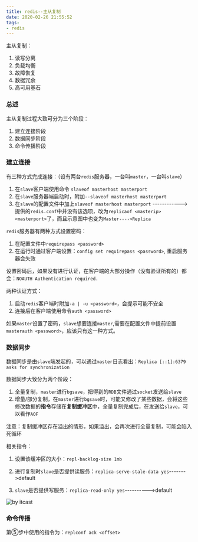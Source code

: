 ```yaml
---
title: redis--主从复制
date: 2020-02-26 21:55:52
tags: 
- redis
---
```


主从复制：

1. 读写分离
2. 负载均衡
3. 故障恢复
4. 数据冗余
5. 高可用基石

<!--more-->

### 总述

主从复制过程大致可分为三个阶段：

1. 建立连接阶段
2. 数据同步阶段
3. 命令传播阶段

### 建立连接

有三种方式完成连接：（设有两台`redis`服务器，一台叫`master`，一台叫`slave`）

1. 在`slave`客户端使用命令 `slaveof masterhost masterport`
2. 在`slave`服务器端启动时，附加`--slaveof masterhost masterport`
3. 在`slave`的配置文件中加上`slaveof masterhost masterport`   ------------> 提供的`redis.conf`中并没有该选项，改为`replicaof <masterip> <masterport>`了，而且示意图中也变为`Master---->Replica`

`redis`服务器有两种方式设置密码：

1. 在配置文件中`requirepass <password>`
2. 在运行时通过客户端设置：`config set requirepass <password>`, 重启服务器会失效

设置密码后，如果没有进行认证，在客户端的大部分操作（没有验证所有的）都会：`NOAUTH Authentication required.`

两种认证方式：

1. 启动`redis`客户端时附加`-a | -u <password>`，会提示可能不安全
2. 连接后在客户端使用命令`auth <password>`

如果`master`设置了密码，`slave`想要连接`master`,需要在配置文件中提前设置`masterauth <password>`，应该只有这一种方式。

### 数据同步

数据同步是由`slave`端发起的，可以通过`master`日志看出：`Replica [::1]:6379 asks for synchronization`

数据同步大致分为两个阶段：

1. 全量复制，`master`进行`bgsave`，把得到的`RDB`文件通过`socket`发送给`slave`
2. 增量/部分复制，在`master`进行`bgsave`时，可能又修改了某些数据，会将这些修改数据的**指令**存储在**复制缓冲区**中，全量复制完成后，在发送给`slave`，可以看作`AOF`

​	注意：复制缓冲区存在溢出的情形，如果溢出，会再次进行全量复制，可能会陷入死循环

相关指令：

1. 设置该缓冲区的大小：`repl-backlog-size 1mb`

2. 进行复制时`slave`是否提供读服务：`replica-serve-stale-data yes`------->default
3. `slave`是否提供写服务：`replica-read-only yes`---------->default

![by itcast](fig1.png)

### 命令传播

第⑤步中使用的指令为：`replconf ack <offset>`



